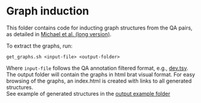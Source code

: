 # Graph induction

This folder contains code for inducting graph structures from the QA pairs, as detailed in [Michael et al. (long version)](https://arxiv.org/pdf/1711.05885.pdf).

To extract the graphs, run:

    get_graphs.sh <input-file> <output-folder>

Where ```input-file``` follows the QA annotation filtered format, e.g., [dev.tsv](../../data/filtered/dev.tsv).<br>
The output folder will contain the graphs in html brat visual format. 
For easy browsing of the graphs, an index.html is created with links to all generated structures.<br>
See example of generated structures in the [output example folder](./example)
